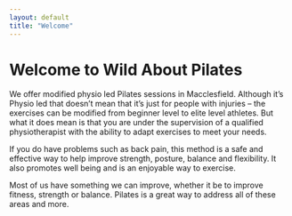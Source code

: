 ```yaml
---
layout: default
title: "Welcome"
---
```

# Welcome to Wild About Pilates

We offer modified physio led Pilates sessions in Macclesfield.  Although it’s Physio led that doesn’t mean that it’s just for people with injuries – the exercises can be modified from beginner level to elite level athletes. But what it does mean is that you are under the supervision of a qualified physiotherapist with the ability to adapt exercises to meet your needs.

If you do have problems such as back pain, this method is a safe and effective way to help improve strength, posture, balance and flexibility. It also promotes well being and is an enjoyable way to exercise.

Most of us have something we can improve, whether it be to improve fitness, strength or balance. Pilates is a great way to address all of these areas and more.
